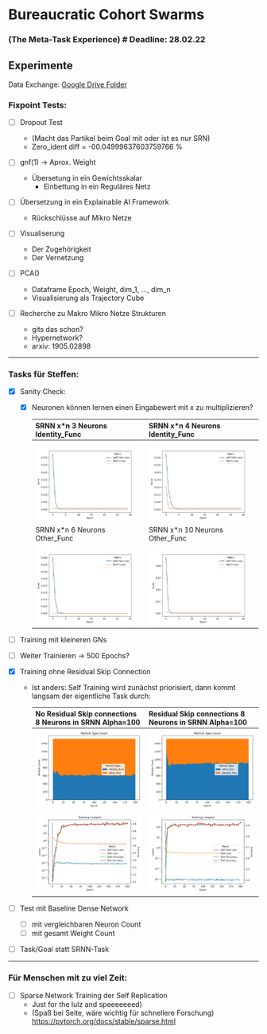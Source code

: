 # Bureaucratic Cohort Swarms
### (The Meta-Task Experience)  # Deadline: 28.02.22
## Experimente

Data Exchange: [Google Drive Folder](***REMOVED***)

### Fixpoint Tests:
    
- [ ] Dropout Test 
  - (Macht das Partikel beim Goal mit oder ist es nur SRN)
  - Zero_ident diff = -00.04999637603759766 %
	   
- [ ] gnf(1) -> Aprox. Weight
  - Übersetung in ein Gewichtsskalar
    - Einbettung in ein Reguläres Netz
	
- [ ] Übersetzung in ein Explainable AI Framework
  - Rückschlüsse auf Mikro Netze
	
- [ ] Visualiserung
  - Der Zugehörigkeit 
  - Der Vernetzung
	
- [ ] PCA()
  - Dataframe Epoch, Weight, dim_1, ..., dim_n
  - Visualisierung als Trajectory Cube
	
- [ ] Recherche zu Makro Mikro Netze Strukturen 
  - gits das schon?
  - Hypernetwork?
  - arxiv: 1905.02898

---

### Tasks für Steffen:
- [x] Sanity Check:

  - [x] Neuronen können lernen einen Eingabewert mit x zu multiplizieren?

    | SRNN x*n    3 Neurons            Identity_Func     | SRNN x*n    4 Neurons              Identity_Func  |
    |---------------------------------------------------|----------------------------------------------------|
    | ![](./figures/sanity/sanity_3hidden_xtimesn.png)   | ![](./figures/sanity/sanity_4hidden_xtimesn.png)  |
    | SRNN x*n    6 Neurons              Other_Func      | SRNN x*n    10 Neurons      Other_Func            |
    | ![](./figures/sanity/sanity_6hidden_xtimesn.png)   | ![](./figures/sanity/sanity_10hidden_xtimesn.png) |

- [ ] Training mit kleineren GNs
  
    
- [ ] Weiter Trainieren -> 500 Epochs?
- [x] Training ohne Residual Skip Connection
  - Ist anders:
     Self Training wird zunächst priorisiert, dann kommt langsam der eigentliche Task durch:
      
      | No Residual Skip connections 8 Neurons in SRNN  Alpha=100                                    | Residual Skip connections 8 Neurons in SRNN    Alpha=100                                 |
      |------------------------------------------------------------------------------------------|----------------------------------------------------------------------------------------------|
      | ![LinePlot](./figures/res_no_res/mn_st_200_8_alpha_100_no_res_training_particle_type_lp.png) | ![image info](./figures/res_no_res/mn_st_200_8_alpha_100_training_particle_type_lp.png)  |
      | ![image info](./figures/res_no_res/mn_st_200_8_alpha_100_no_res_training_lineplot.png)       | ![image info](./figures/res_no_res/mn_st_200_8_alpha_100_training_lineplot.png)          |

- [ ] Test mit Baseline Dense Network 
  - [ ] mit vergleichbaren Neuron Count
  - [ ] mit gesamt Weight Count
- [ ] Task/Goal statt SRNN-Task

---

### Für Menschen mit zu viel Zeit:
- [ ] Sparse Network Training der Self Replication
  - Just for the lulz and speeeeeeed)
  - (Spaß bei Seite, wäre wichtig für schnellere Forschung)
    <https://pytorch.org/docs/stable/sparse.html>

